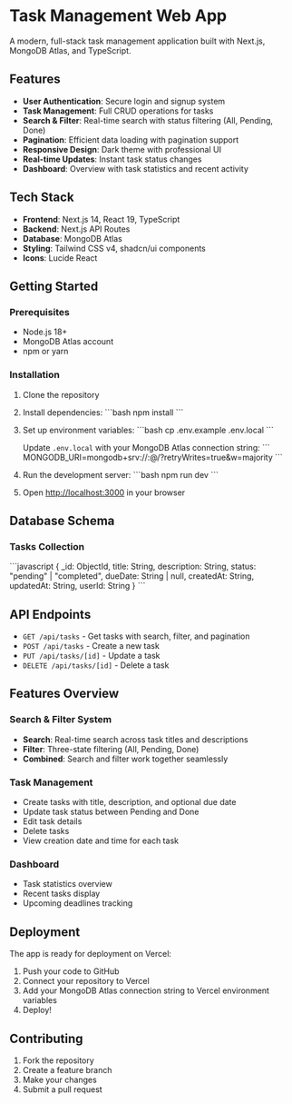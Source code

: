 # Task Management Web App

A modern, full-stack task management application built with Next.js, MongoDB Atlas, and TypeScript.

## Features

- **User Authentication**: Secure login and signup system
- **Task Management**: Full CRUD operations for tasks
- **Search & Filter**: Real-time search with status filtering (All, Pending, Done)
- **Pagination**: Efficient data loading with pagination support
- **Responsive Design**: Dark theme with professional UI
- **Real-time Updates**: Instant task status changes
- **Dashboard**: Overview with task statistics and recent activity

## Tech Stack

- **Frontend**: Next.js 14, React 19, TypeScript
- **Backend**: Next.js API Routes
- **Database**: MongoDB Atlas
- **Styling**: Tailwind CSS v4, shadcn/ui components
- **Icons**: Lucide React

## Getting Started

### Prerequisites

- Node.js 18+ 
- MongoDB Atlas account
- npm or yarn

### Installation

1. Clone the repository
2. Install dependencies:
   \`\`\`bash
   npm install
   \`\`\`

3. Set up environment variables:
   \`\`\`bash
   cp .env.example .env.local
   \`\`\`
   
   Update `.env.local` with your MongoDB Atlas connection string:
   \`\`\`
   MONGODB_URI=mongodb+srv://<username>:<password>@<cluster-url>/<database-name>?retryWrites=true&w=majority
   \`\`\`

4. Run the development server:
   \`\`\`bash
   npm run dev
   \`\`\`

5. Open [http://localhost:3000](http://localhost:3000) in your browser

## Database Schema

### Tasks Collection
\`\`\`javascript
{
  _id: ObjectId,
  title: String,
  description: String,
  status: "pending" | "completed",
  dueDate: String | null,
  createdAt: String,
  updatedAt: String,
  userId: String
}
\`\`\`

## API Endpoints

- `GET /api/tasks` - Get tasks with search, filter, and pagination
- `POST /api/tasks` - Create a new task
- `PUT /api/tasks/[id]` - Update a task
- `DELETE /api/tasks/[id]` - Delete a task

## Features Overview

### Search & Filter System
- **Search**: Real-time search across task titles and descriptions
- **Filter**: Three-state filtering (All, Pending, Done)
- **Combined**: Search and filter work together seamlessly

### Task Management
- Create tasks with title, description, and optional due date
- Update task status between Pending and Done
- Edit task details
- Delete tasks
- View creation date and time for each task

### Dashboard
- Task statistics overview
- Recent tasks display
- Upcoming deadlines tracking

## Deployment

The app is ready for deployment on Vercel:

1. Push your code to GitHub
2. Connect your repository to Vercel
3. Add your MongoDB Atlas connection string to Vercel environment variables
4. Deploy!

## Contributing

1. Fork the repository
2. Create a feature branch
3. Make your changes
4. Submit a pull request
